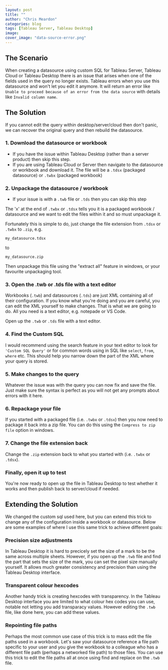 ```yaml
---
layout: post
title: ""
author: "Chris Meardon"
categories: blog
tags: [Tableau Server, Tableau Desktop]
image:
cover_image: "data-source-error.png"
---
```


## The Scenario

When creating a datasource using custom SQL for Tableau Server, Tableau Cloud or Tableau Desktop there is an issue that arises when one of the fields used in the query no longer exists. Tableau errors when you use this datasource and won't let you edit it anymore. It will return an error like `Unable to proceed because of an error from the data source` with details like `Invalid column name`.

## The Solution

If you cannot edit the query within desktop/server/cloud then don't panic, we can recover the original query and then rebuild the datasource.

### 1. Download the datasource or workbook

- If you have the issue within Tableau Desktop (rather than a server product) then skip this step.
- If you are using Tableau Cloud or Server then navigate to the datasource or workbook and download it. The file will be a `.tdsx` (packaged datasource) or `.twbx` (packaged workbook)

### 2. Unpackage the datasource / workbook

- If your issue is with a `.twb` file or `.tds` then you can skip this step

The 'x' at the end of `.twbx` or `.tdsx` tells you it is a packaged workbook / datasource and we want to edit the files within it and so must unpackage it.

Fortunately this is simple to do, just change the file extension from `.tdsx` or `.twbx` to `.zip`, e.g.

```
my_datasource.tdsx
```

to

```
my_datasource.zip
```

Then unpackage this file using the "extract all" feature in windows, or your favourite unpackaging tool.

### 3. Open the .twb or .tds file with a text editor

Workbooks (`.twb`) and datasources (`.tds`) are just XML containing all of their configuration. If you know what you're doing and you are careful, you can edit the XML yourself to make changes. That is what we are going to do. All you need is a text editor, e.g. notepade or VS Code.

Open up the `.twb` or `.tds` file with a text editor.

### 4. Find the Custom SQL

I would recommend using the search feature in your text editor to look for `'Custom SQL Query'` or for common words using in SQL like `select`, `from`, `where` etc. This should help you narrow down the part of the XML where your query is stored.

### 5. Make changes to the query

Whatever the issue was with the query you can now fix and save the file. Just make sure the syntax is perfect as you will not get any prompts about errors with it here.

### 6. Repackage your file

If you started with a packaged file (i.e. `.twbx` or `.tdsx`) then you now need to package it back into a zip file. You can do this using the `Compress to zip file` option in windows.

### 7. Change the file extension back

Change the `.zip` extension back to what you started with (i.e. `.twbx` or `.tdsx`).

### Finally, open it up to test

You're now ready to open up the file in Tableau Desktop to test whether it works and then publish back to server/cloud if needed.

## Extending the Solution

We changed the custom sql used here, but you can extend this trick to change any of the configuration inside a workbook or datasource. Below are some examples of where I use this same trick to achieve different goals:

### Precision size adjustments

In Tableau Desktop it is hard to precicely set the size of a mark to be the same across multiple sheets. However, if you open up the `.twb` file and find the part that sets the size of the mark, you can set the pixel size manually yourself. It allows much greater consistency and precision than using the Tableau Desktop interface.

### Transparent colour hexcodes

Another handy trick is creating hexcodes with transparency. In the Tableau Desktop interface you are limited to what colour hex codes you can use, notable not letting you add transparacy values. However editing the `.twb` file, like done here, you can add these values.

### Repointing file paths

Perhaps the most common use case of this trick is to mass edit the file paths used in a workbook. Let's saw your datasource reference a file path specific to your user and you give the workbook to a colleague who has a different file path (perhaps a networked file path) to those files. You can use this trick to edit the file paths all at once using find and replace on the `.twb` file.
